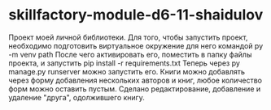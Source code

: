 # skillfactory-module-d6-11-shaidulov
Проект моей личной библиотеки.
Для того, чтобы запустить проект, необходимо подготовить виртуальное окружение для него командой py -m venv path
После чего активировать его, поместить в папку файлы проекта, и запустить pip install -r requirements.txt
Теперь через py manage.py runserver можно запустить его.
Книги можно добавлять через форму добавления нескольких авторов и книг, любое количество форм можно оставить пустым.
Сделано редактирование, добавление и удаление "друга", одолжившего книгу.
